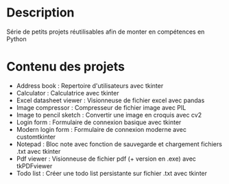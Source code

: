 # Description
Série de petits projets réutilisables afin de monter en compétences en Python
# Contenu des projets
- Address book : Repertoire d'utilisateurs avec tkinter
- Calculator : Calculatrice avec tkinter
- Excel datasheet viewer : Visionneuse de fichier excel avec pandas
- Image compressor : Compresseur de fichier image avec PIL
- Image to pencil sketch : Convertir une image en croquis avec cv2
- Login form : Formulaire de connexion basique avec tkinter
- Modern login form : Formulaire de connexion moderne avec customtkinter
- Notepad : Bloc note avec fonction de sauvegarde et chargement fichiers .txt avec tkinter
- Pdf viewer : Visionneuse de fichier pdf (+ version en .exe) avec tkPDFviewer
- Todo list : Créer une todo list persistante sur fichier .txt avec tkinter
